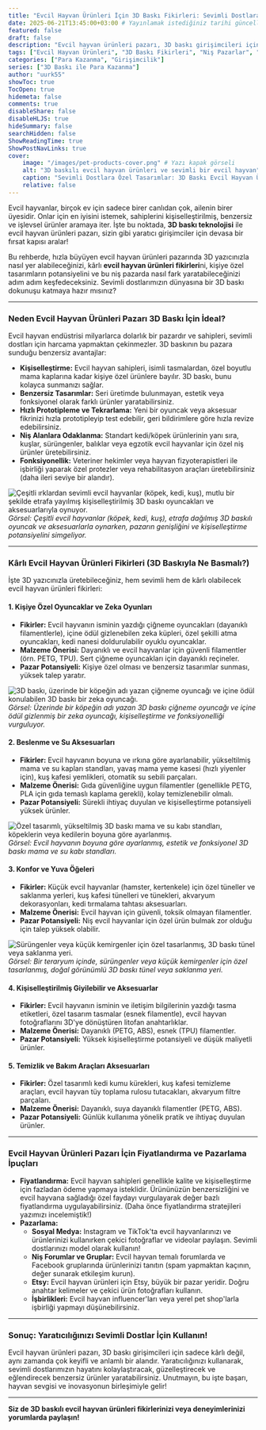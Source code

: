 ```yaml
---
title: "Evcil Hayvan Ürünleri İçin 3D Baskı Fikirleri: Sevimli Dostlara Özel Tasarımlar ve Pazar Potansiyeli"
date: 2025-06-21T13:45:00+03:00 # Yayınlamak istediğiniz tarihi güncelleyebilirsiniz
featured: false
draft: false
description: "Evcil hayvan ürünleri pazarı, 3D baskı girişimcileri için devasa bir potansiyel sunuyor. Köpek, kedi, kuş ve sürüngenler için kişiye özel, benzersiz ve kârlı 3D baskı ürün fikirlerini keşfedin."
tags: ["Evcil Hayvan Ürünleri", "3D Baskı Fikirleri", "Niş Pazarlar", "Girişimcilik", "Kişiye Özel Ürünler", "Evcil Hayvan Oyuncakları", "Hayvan Aksesuarları"]
categories: ["Para Kazanma", "Girişimcilik"]
series: ["3D Baskı ile Para Kazanma"]
author: "uurk55"
showToc: true
TocOpen: true
hidemeta: false
comments: true
disableShare: false
disableHLJS: true
hideSummary: false
searchHidden: false
ShowReadingTime: true
ShowPostNavLinks: true
cover:
    image: "/images/pet-products-cover.png" # Yazı kapak görseli
    alt: "3D baskılı evcil hayvan ürünleri ve sevimli bir evcil hayvan"
    caption: "Sevimli Dostlara Özel Tasarımlar: 3D Baskı Evcil Hayvan Ürünleri Pazarı"
    relative: false
---
```


Evcil hayvanlar, birçok ev için sadece birer canlıdan çok, ailenin birer üyesidir. Onlar için en iyisini istemek, sahiplerini kişiselleştirilmiş, benzersiz ve işlevsel ürünler aramaya iter. İşte bu noktada, **3D baskı teknolojisi** ile evcil hayvan ürünleri pazarı, sizin gibi yaratıcı girişimciler için devasa bir fırsat kapısı aralar!

Bu rehberde, hızla büyüyen evcil hayvan ürünleri pazarında 3D yazıcınızla nasıl yer alabileceğinizi, kârlı **evcil hayvan ürünleri fikirleri**ni, kişiye özel tasarımların potansiyelini ve bu niş pazarda nasıl fark yaratabileceğinizi adım adım keşfedeceksiniz. Sevimli dostlarımızın dünyasına bir 3D baskı dokunuşu katmaya hazır mısınız?

---

### **Neden Evcil Hayvan Ürünleri Pazarı 3D Baskı İçin İdeal?**

Evcil hayvan endüstrisi milyarlarca dolarlık bir pazardır ve sahipleri, sevimli dostları için harcama yapmaktan çekinmezler. 3D baskının bu pazara sunduğu benzersiz avantajlar:

* **Kişiselleştirme:** Evcil hayvan sahipleri, isimli tasmalardan, özel boyutlu mama kaplarına kadar kişiye özel ürünlere bayılır. 3D baskı, bunu kolayca sunmanızı sağlar.
* **Benzersiz Tasarımlar:** Seri üretimde bulunmayan, estetik veya fonksiyonel olarak farklı ürünler yaratabilirsiniz.
* **Hızlı Prototipleme ve Tekrarlama:** Yeni bir oyuncak veya aksesuar fikrinizi hızla prototipleyip test edebilir, geri bildirimlere göre hızla revize edebilirsiniz.
* **Niş Alanlara Odaklanma:** Standart kedi/köpek ürünlerinin yanı sıra, kuşlar, sürüngenler, balıklar veya egzotik evcil hayvanlar için özel niş ürünler üretebilirsiniz.
* **Fonksiyonellik:** Veteriner hekimler veya hayvan fizyoterapistleri ile işbirliği yaparak özel protezler veya rehabilitasyon araçları üretebilirsiniz (daha ileri seviye bir alandır).

![Çeşitli ırklardan sevimli evcil hayvanlar (köpek, kedi, kuş), mutlu bir şekilde etrafa yayılmış kişiselleştirilmiş 3D baskı oyuncakları ve aksesuarlarıyla oynuyor.](/images/pet-products-why.png "Evcil Hayvan Ürünleri Pazarının Potansiyeli")
*Görsel: Çeşitli evcil hayvanlar (köpek, kedi, kuş), etrafa dağılmış 3D baskılı oyuncak ve aksesuarlarla oynarken, pazarın genişliğini ve kişiselleştirme potansiyelini simgeliyor.*

---

### **Kârlı Evcil Hayvan Ürünleri Fikirleri (3D Baskıyla Ne Basmalı?)**

İşte 3D yazıcınızla üretebileceğiniz, hem sevimli hem de kârlı olabilecek evcil hayvan ürünleri fikirleri:

#### **1. Kişiye Özel Oyuncaklar ve Zeka Oyunları**

* **Fikirler:** Evcil hayvanın isminin yazdığı çiğneme oyuncakları (dayanıklı filamentlerle), içine ödül gizlenebilen zeka küpleri, özel şekilli atma oyuncakları, kedi nanesi doldurulabilir oyuklu oyuncaklar.
* **Malzeme Önerisi:** Dayanıklı ve evcil hayvanlar için güvenli filamentler (örn. PETG, TPU). Sert çiğneme oyuncakları için dayanıklı reçineler.
* **Pazar Potansiyeli:** Kişiye özel olması ve benzersiz tasarımlar sunması, yüksek talep yaratır.

![3D baskı, üzerinde bir köpeğin adı yazan çiğneme oyuncağı ve içine ödül konulabilen 3D baskı bir zeka oyuncağı.](/images/pet-toys.png "Kişiye Özel Evcil Hayvan Oyuncakları")
*Görsel: Üzerinde bir köpeğin adı yazan 3D baskı çiğneme oyuncağı ve içine ödül gizlenmiş bir zeka oyuncağı, kişiselleştirme ve fonksiyonelliği vurguluyor.*

#### **2. Beslenme ve Su Aksesuarları**

* **Fikirler:** Evcil hayvanın boyuna ve ırkına göre ayarlanabilir, yükseltilmiş mama ve su kapları standları, yavaş mama yeme kasesi (hızlı yiyenler için), kuş kafesi yemlikleri, otomatik su sebili parçaları.
* **Malzeme Önerisi:** Gıda güvenliğine uygun filamentler (genellikle PETG, PLA için gıda temaslı kaplama gerekli), kolay temizlenebilir olmalı.
* **Pazar Potansiyeli:** Sürekli ihtiyaç duyulan ve kişiselleştirme potansiyeli yüksek ürünler.

![Özel tasarımlı, yükseltilmiş 3D baskı mama ve su kabı standları, köpeklerin veya kedilerin boyuna göre ayarlanmış.](/images/pet-bowls.png "Yükseltilmiş Mama ve Su Kapları")
*Görsel: Evcil hayvanın boyuna göre ayarlanmış, estetik ve fonksiyonel 3D baskı mama ve su kabı standları.*

#### **3. Konfor ve Yuva Öğeleri**

* **Fikirler:** Küçük evcil hayvanlar (hamster, kertenkele) için özel tüneller ve saklanma yerleri, kuş kafesi tünelleri ve tünekleri, akvaryum dekorasyonları, kedi tırmalama tahtası aksesuarları.
* **Malzeme Önerisi:** Evcil hayvan için güvenli, toksik olmayan filamentler.
* **Pazar Potansiyeli:** Niş evcil hayvanlar için özel ürün bulmak zor olduğu için talep yüksek olabilir.

![Sürüngenler veya küçük kemirgenler için özel tasarlanmış, 3D baskı tünel veya saklanma yeri.](/images/pet-comfort.png "Evcil Hayvan Konfor Ürünleri")
*Görsel: Bir teraryum içinde, sürüngenler veya küçük kemirgenler için özel tasarlanmış, doğal görünümlü 3D baskı tünel veya saklanma yeri.*

#### **4. Kişiselleştirilmiş Giyilebilir ve Aksesuarlar**

* **Fikirler:** Evcil hayvanın isminin ve iletişim bilgilerinin yazdığı tasma etiketleri, özel tasarım tasmalar (esnek filamentle), evcil hayvan fotoğraflarını 3D'ye dönüştüren litofan anahtarlıklar.
* **Malzeme Önerisi:** Dayanıklı (PETG, ABS), esnek (TPU) filamentler.
* **Pazar Potansiyeli:** Yüksek kişiselleştirme potansiyeli ve düşük maliyetli ürünler.

#### **5. Temizlik ve Bakım Araçları Aksesuarları**

* **Fikirler:** Özel tasarımlı kedi kumu kürekleri, kuş kafesi temizleme araçları, evcil hayvan tüy toplama rulosu tutacakları, akvaryum filtre parçaları.
* **Malzeme Önerisi:** Dayanıklı, suya dayanıklı filamentler (PETG, ABS).
* **Pazar Potansiyeli:** Günlük kullanıma yönelik pratik ve ihtiyaç duyulan ürünler.

---

### **Evcil Hayvan Ürünleri Pazarı İçin Fiyatlandırma ve Pazarlama İpuçları**

* **Fiyatlandırma:** Evcil hayvan sahipleri genellikle kalite ve kişiselleştirme için fazladan ödeme yapmaya isteklidir. Ürününüzün benzersizliğini ve evcil hayvana sağladığı özel faydayı vurgulayarak değer bazlı fiyatlandırma uygulayabilirsiniz. (Daha önce fiyatlandırma stratejileri yazımızı incelemiştik!)
* **Pazarlama:**
    * **Sosyal Medya:** Instagram ve TikTok'ta evcil hayvanlarınızı ve ürünlerinizi kullanırken çekici fotoğraflar ve videolar paylaşın. Sevimli dostlarınızı model olarak kullanın!
    * **Niş Forumlar ve Gruplar:** Evcil hayvan temalı forumlarda ve Facebook gruplarında ürünlerinizi tanıtın (spam yapmaktan kaçının, değer sunarak etkileşim kurun).
    * **Etsy:** Evcil hayvan ürünleri için Etsy, büyük bir pazar yeridir. Doğru anahtar kelimeler ve çekici ürün fotoğrafları kullanın.
    * **İşbirlikleri:** Evcil hayvan influencer'ları veya yerel pet shop'larla işbirliği yapmayı düşünebilirsiniz.

---

### **Sonuç: Yaratıcılığınızı Sevimli Dostlar İçin Kullanın!**

Evcil hayvan ürünleri pazarı, 3D baskı girişimcileri için sadece kârlı değil, aynı zamanda çok keyifli ve anlamlı bir alandır. Yaratıcılığınızı kullanarak, sevimli dostlarımızın hayatını kolaylaştıracak, güzelleştirecek ve eğlendirecek benzersiz ürünler yaratabilirsiniz. Unutmayın, bu işte başarı, hayvan sevgisi ve inovasyonun birleşimiyle gelir!

---

**Siz de 3D baskılı evcil hayvan ürünleri fikirlerinizi veya deneyimlerinizi yorumlarda paylaşın!**